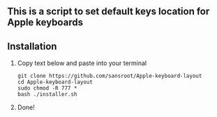 ## This is a script to set default keys location for Apple keyboards

## Installation

1. Copy text below and paste into your terminal
   
   ```
   git clone https://github.com/sansroot/Apple-keyboard-layout
   cd Apple-keyboard-layout
   sudo chmod -R 777 *
   bash ./installer.sh
   ```
2. Done!
